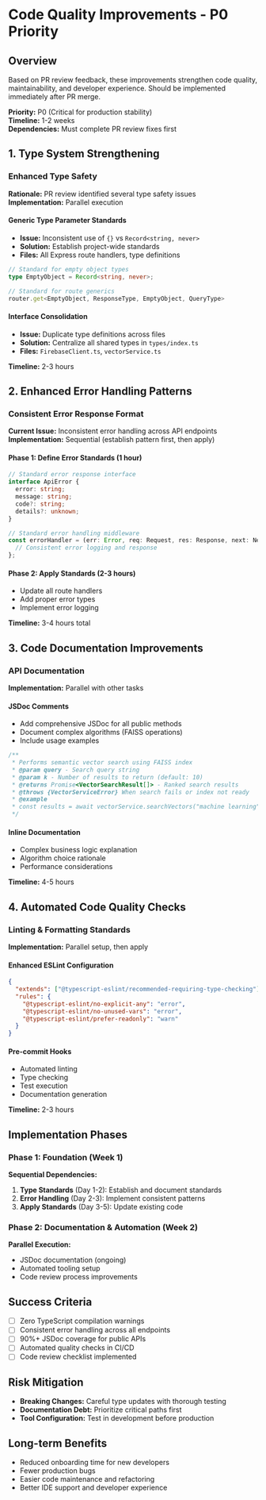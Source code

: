 # Code Quality Improvements - P0 Priority

## Overview
Based on PR review feedback, these improvements strengthen code quality, maintainability, and developer experience. Should be implemented immediately after PR merge.

**Priority:** P0 (Critical for production stability)  
**Timeline:** 1-2 weeks  
**Dependencies:** Must complete PR review fixes first

## 1. Type System Strengthening

### Enhanced Type Safety
**Rationale:** PR review identified several type safety issues  
**Implementation:** Parallel execution

#### Generic Type Parameter Standards
- **Issue:** Inconsistent use of `{}` vs `Record<string, never>`
- **Solution:** Establish project-wide standards
- **Files:** All Express route handlers, type definitions

```typescript
// Standard for empty object types
type EmptyObject = Record<string, never>;

// Standard for route generics
router.get<EmptyObject, ResponseType, EmptyObject, QueryType>
```

#### Interface Consolidation
- **Issue:** Duplicate type definitions across files
- **Solution:** Centralize all shared types in `types/index.ts`
- **Files:** `FirebaseClient.ts`, `vectorService.ts`

**Timeline:** 2-3 hours

## 2. Enhanced Error Handling Patterns

### Consistent Error Response Format
**Current Issue:** Inconsistent error handling across API endpoints  
**Implementation:** Sequential (establish pattern first, then apply)

#### Phase 1: Define Error Standards (1 hour)
```typescript
// Standard error response interface
interface ApiError {
  error: string;
  message: string;
  code?: string;
  details?: unknown;
}

// Standard error handling middleware
const errorHandler = (err: Error, req: Request, res: Response, next: NextFunction) => {
  // Consistent error logging and response
};
```

#### Phase 2: Apply Standards (2-3 hours)
- Update all route handlers
- Add proper error types
- Implement error logging

**Timeline:** 3-4 hours total

## 3. Code Documentation Improvements

### API Documentation
**Implementation:** Parallel with other tasks

#### JSDoc Comments
- Add comprehensive JSDoc for all public methods
- Document complex algorithms (FAISS operations)
- Include usage examples

```typescript
/**
 * Performs semantic vector search using FAISS index
 * @param query - Search query string
 * @param k - Number of results to return (default: 10)
 * @returns Promise<VectorSearchResult[]> - Ranked search results
 * @throws {VectorServiceError} When search fails or index not ready
 * @example
 * const results = await vectorService.searchVectors("machine learning", 5);
 */
```

#### Inline Documentation
- Complex business logic explanation
- Algorithm choice rationale
- Performance considerations

**Timeline:** 4-5 hours

## 4. Automated Code Quality Checks

### Linting & Formatting Standards
**Implementation:** Parallel setup, then apply

#### Enhanced ESLint Configuration
```json
{
  "extends": ["@typescript-eslint/recommended-requiring-type-checking"],
  "rules": {
    "@typescript-eslint/no-explicit-any": "error",
    "@typescript-eslint/no-unused-vars": "error",
    "@typescript-eslint/prefer-readonly": "warn"
  }
}
```

#### Pre-commit Hooks
- Automated linting
- Type checking
- Test execution
- Documentation generation

**Timeline:** 2-3 hours

## Implementation Phases

### Phase 1: Foundation (Week 1)
**Sequential Dependencies:**
1. **Type Standards** (Day 1-2): Establish and document standards
2. **Error Handling** (Day 2-3): Implement consistent patterns
3. **Apply Standards** (Day 3-5): Update existing code

### Phase 2: Documentation & Automation (Week 2)
**Parallel Execution:**
- JSDoc documentation (ongoing)
- Automated tooling setup
- Code review process improvements

## Success Criteria
- [ ] Zero TypeScript compilation warnings
- [ ] Consistent error handling across all endpoints
- [ ] 90%+ JSDoc coverage for public APIs
- [ ] Automated quality checks in CI/CD
- [ ] Code review checklist implemented

## Risk Mitigation
- **Breaking Changes:** Careful type updates with thorough testing
- **Documentation Debt:** Prioritize critical paths first
- **Tool Configuration:** Test in development before production

## Long-term Benefits
- Reduced onboarding time for new developers
- Fewer production bugs
- Easier code maintenance and refactoring
- Better IDE support and developer experience